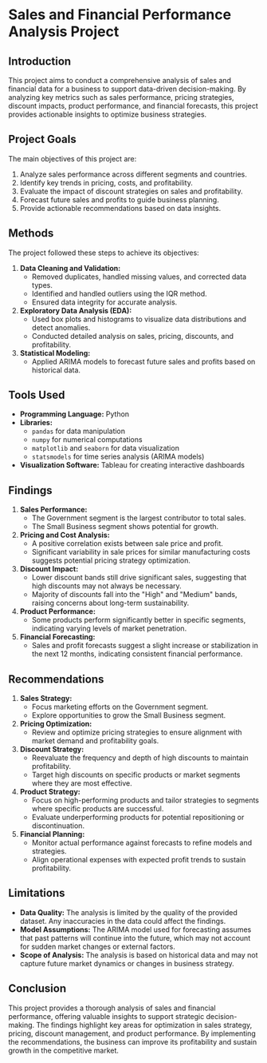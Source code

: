 # Sales and Financial Performance Analysis Project

## Introduction
This project aims to conduct a comprehensive analysis of sales and financial data for a business to support data-driven decision-making. By analyzing key metrics such as sales performance, pricing strategies, discount impacts, product performance, and financial forecasts, this project provides actionable insights to optimize business strategies.

## Project Goals
The main objectives of this project are:
1. Analyze sales performance across different segments and countries.
2. Identify key trends in pricing, costs, and profitability.
3. Evaluate the impact of discount strategies on sales and profitability.
4. Forecast future sales and profits to guide business planning.
5. Provide actionable recommendations based on data insights.

## Methods
The project followed these steps to achieve its objectives:
1. **Data Cleaning and Validation:**
   - Removed duplicates, handled missing values, and corrected data types.
   - Identified and handled outliers using the IQR method.
   - Ensured data integrity for accurate analysis.
2. **Exploratory Data Analysis (EDA):**
   - Used box plots and histograms to visualize data distributions and detect anomalies.
   - Conducted detailed analysis on sales, pricing, discounts, and profitability.
3. **Statistical Modeling:**
   - Applied ARIMA models to forecast future sales and profits based on historical data.

## Tools Used
- **Programming Language:** Python
- **Libraries:**
  - `pandas` for data manipulation
  - `numpy` for numerical computations
  - `matplotlib` and `seaborn` for data visualization
  - `statsmodels` for time series analysis (ARIMA models)
- **Visualization Software:** Tableau for creating interactive dashboards

## Findings
1. **Sales Performance:**
   - The Government segment is the largest contributor to total sales.
   - The Small Business segment shows potential for growth.
2. **Pricing and Cost Analysis:**
   - A positive correlation exists between sale price and profit.
   - Significant variability in sale prices for similar manufacturing costs suggests potential pricing strategy optimization.
3. **Discount Impact:**
   - Lower discount bands still drive significant sales, suggesting that high discounts may not always be necessary.
   - Majority of discounts fall into the "High" and "Medium" bands, raising concerns about long-term sustainability.
4. **Product Performance:**
   - Some products perform significantly better in specific segments, indicating varying levels of market penetration.
5. **Financial Forecasting:**
   - Sales and profit forecasts suggest a slight increase or stabilization in the next 12 months, indicating consistent financial performance.

## Recommendations
1. **Sales Strategy:**
   - Focus marketing efforts on the Government segment.
   - Explore opportunities to grow the Small Business segment.
2. **Pricing Optimization:**
   - Review and optimize pricing strategies to ensure alignment with market demand and profitability goals.
3. **Discount Strategy:**
   - Reevaluate the frequency and depth of high discounts to maintain profitability.
   - Target high discounts on specific products or market segments where they are most effective.
4. **Product Strategy:**
   - Focus on high-performing products and tailor strategies to segments where specific products are successful.
   - Evaluate underperforming products for potential repositioning or discontinuation.
5. **Financial Planning:**
   - Monitor actual performance against forecasts to refine models and strategies.
   - Align operational expenses with expected profit trends to sustain profitability.

## Limitations
- **Data Quality:** The analysis is limited by the quality of the provided dataset. Any inaccuracies in the data could affect the findings.
- **Model Assumptions:** The ARIMA model used for forecasting assumes that past patterns will continue into the future, which may not account for sudden market changes or external factors.
- **Scope of Analysis:** The analysis is based on historical data and may not capture future market dynamics or changes in business strategy.

## Conclusion
This project provides a thorough analysis of sales and financial performance, offering valuable insights to support strategic decision-making. The findings highlight key areas for optimization in sales strategy, pricing, discount management, and product performance. By implementing the recommendations, the business can improve its profitability and sustain growth in the competitive market.

